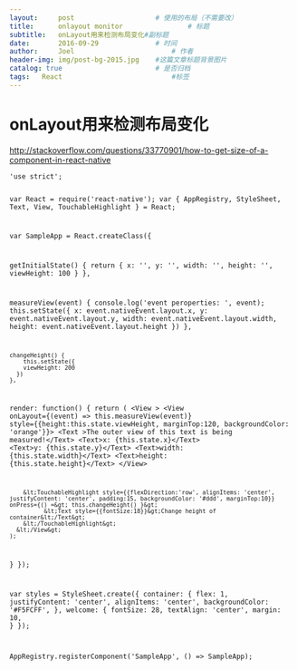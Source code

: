 ```yaml
---
layout:     post   				    # 使用的布局（不需要改）
title:      onlayout monitor 				# 标题 
subtitle:   onLayout用来检测布局变化#副标题
date:       2016-09-29 				# 时间
author:     Joel 						# 作者
header-img: img/post-bg-2015.jpg 	#这篇文章标题背景图片
catalog: true 						# 是否归档
tags:	React							#标签
---
```

<h1><a id="onLayout_1"></a>onLayout用来检测布局变化</h1>
<p><a href="http://stackoverflow.com/questions/33770901/how-to-get-size-of-a-component-in-react-native">http://stackoverflow.com/questions/33770901/how-to-get-size-of-a-component-in-react-native</a></p>
<pre><code>'use strict';

var React = require('react-native');
var {
  AppRegistry,
  StyleSheet,
  Text,
  View,
  TouchableHighlight
} = React;

var SampleApp = React.createClass({

  getInitialState() {
        return {
            x: '',
            y: '',
            width: '',
            height: '',
            viewHeight: 100
        }
    },

  measureView(event) {
    console.log('event peroperties: ', event);
    this.setState({
            x: event.nativeEvent.layout.x,
            y: event.nativeEvent.layout.y,
            width: event.nativeEvent.layout.width,
            height: event.nativeEvent.layout.height
        })
    },

    changeHeight() {
        this.setState({
        viewHeight: 200
      })
    },

  render: function() {
    return (
      &lt;View &gt;
       &lt;View onLayout={(event) =&gt; this.measureView(event)}  style={{height:this.state.viewHeight, marginTop:120, backgroundColor: 'orange'}}&gt;
                &lt;Text &gt;The outer view of this text is being measured!&lt;/Text&gt;
            &lt;Text&gt;x: {this.state.x}&lt;/Text&gt;
            &lt;Text&gt;y: {this.state.y}&lt;/Text&gt;
            &lt;Text&gt;width: {this.state.width}&lt;/Text&gt;
            &lt;Text&gt;height: {this.state.height}&lt;/Text&gt;
        &lt;/View&gt;

        &lt;TouchableHighlight style={{flexDirection:'row', alignItems: 'center', justifyContent: 'center', padding:15, backgroundColor: '#ddd', marginTop:10}} onPress={() =&gt; this.changeHeight() }&gt;
              &lt;Text style={{fontSize:18}}&gt;Change height of container&lt;/Text&gt;
        &lt;/TouchableHighlight&gt;
      &lt;/View&gt;
    );
  }
});

var styles = StyleSheet.create({
  container: {
    flex: 1,
    justifyContent: 'center',
    alignItems: 'center',
    backgroundColor: '#F5FCFF',
  },
  welcome: {
    fontSize: 28,
    textAlign: 'center',
    margin: 10,
  }
});

AppRegistry.registerComponent('SampleApp', () =&gt; SampleApp);
</code></pre>
